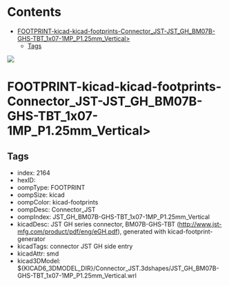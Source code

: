 



Contents
========

* [FOOTPRINT-kicad-kicad-footprints-Connector_JST-JST_GH_BM07B-GHS-TBT_1x07-1MP_P1.25mm_Vertical>](#footprint-kicad-kicad-footprints-connector_jst-jst_gh_bm07b-ghs-tbt_1x07-1mp_p125mm_vertical)
	* [Tags](#tags)
  
![][im]
# FOOTPRINT-kicad-kicad-footprints-Connector_JST-JST_GH_BM07B-GHS-TBT_1x07-1MP_P1.25mm_Vertical>

## Tags

- index: 2164
- hexID: 
- oompType: FOOTPRINT
- oompSize: kicad
- oompColor: kicad-footprints
- oompDesc: Connector_JST
- oompIndex: JST_GH_BM07B-GHS-TBT_1x07-1MP_P1.25mm_Vertical
- kicadDesc: JST GH series connector, BM07B-GHS-TBT (http://www.jst-mfg.com/product/pdf/eng/eGH.pdf), generated with kicad-footprint-generator
- kicadTags: connector JST GH side entry
- kicadAttr: smd
- kicad3DModel: ${KICAD6_3DMODEL_DIR}/Connector_JST.3dshapes/JST_GH_BM07B-GHS-TBT_1x07-1MP_P1.25mm_Vertical.wrl



[im]: image.png
